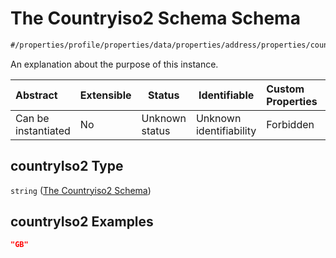 # The Countryiso2 Schema Schema

```txt
#/properties/profile/properties/data/properties/address/properties/countryIso2#/properties/profile/properties/data/properties/address/properties/countryIso2
```

An explanation about the purpose of this instance.


| Abstract            | Extensible | Status         | Identifiable            | Custom Properties | Additional Properties | Access Restrictions | Defined In                                                                                          |
| :------------------ | ---------- | -------------- | ----------------------- | :---------------- | --------------------- | ------------------- | --------------------------------------------------------------------------------------------------- |
| Can be instantiated | No         | Unknown status | Unknown identifiability | Forbidden         | Allowed               | none                | [policy_transaction.schema.json\*](../../out/policy_transaction.schema.json "open original schema") |

## countryIso2 Type

`string` ([The Countryiso2 Schema](policy_transaction-properties-the-profile-schema-properties-the-profile-data-schema-properties-the-address-schema-properties-the-countryiso2-schema.md))

## countryIso2 Examples

```json
"GB"
```
